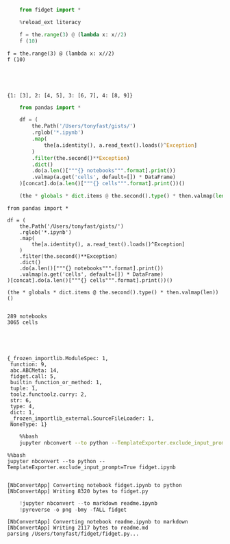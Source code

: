 

```python
    from fidget import *

    %reload_ext literacy
```


```python
    f = the.range(3) @ (lambda x: x//2)
    f (10)
```


    f = the.range(3) @ (lambda x: x//2)
    f (10)





    {1: [3], 2: [4, 5], 3: [6, 7], 4: [8, 9]}




```python
    from pandas import *

    df = (
        the.Path('/Users/tonyfast/gists/')
        .rglob('*.ipynb')
        .map(
            the[a.identity(), a.read_text().loads()^Exception]
        )
        .filter(the.second()**Exception)
        .dict()
        .do(a.len()["""{} notebooks""".format].print())
        .valmap(a.get('cells', default=[]) * DataFrame)
    )[concat].do(a.len()["""{} cells""".format].print())()

    (the * globals * dict.items @ the.second().type() * then.valmap(len))()
```


    from pandas import *

    df = (
        the.Path('/Users/tonyfast/gists/')
        .rglob('*.ipynb')
        .map(
            the[a.identity(), a.read_text().loads()^Exception]
        )
        .filter(the.second()**Exception)
        .dict()
        .do(a.len()["""{} notebooks""".format].print())
        .valmap(a.get('cells', default=[]) * DataFrame)
    )[concat].do(a.len()["""{} cells""".format].print())()

    (the * globals * dict.items @ the.second().type() * then.valmap(len))()


    289 notebooks
    3065 cells





    {_frozen_importlib.ModuleSpec: 1,
     function: 9,
     abc.ABCMeta: 14,
     fidget.call: 5,
     builtin_function_or_method: 1,
     tuple: 1,
     toolz.functoolz.curry: 2,
     str: 6,
     type: 4,
     dict: 1,
     _frozen_importlib_external.SourceFileLoader: 1,
     NoneType: 1}




```bash
    %%bash 
    jupyter nbconvert --to python --TemplateExporter.exclude_input_prompt=True fidget.ipynb
```


    %%bash 
    jupyter nbconvert --to python --TemplateExporter.exclude_input_prompt=True fidget.ipynb


    [NbConvertApp] Converting notebook fidget.ipynb to python
    [NbConvertApp] Writing 8320 bytes to fidget.py



```python
    !jupyter nbconvert --to markdown readme.ipynb
    !pyreverse -o png -bmy -fALL fidget
```

    [NbConvertApp] Converting notebook readme.ipynb to markdown
    [NbConvertApp] Writing 2117 bytes to readme.md
    parsing /Users/tonyfast/fidget/fidget.py...



```python

```
